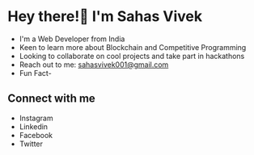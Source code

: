 # Hey there!👋 I'm Sahas Vivek

- I'm a Web Developer from India
- Keen to learn more about Blockchain and Competitive Programming
- Looking to collaborate on cool projects and take part in hackathons
- Reach out to me: sahasvivek001@gmail.com
- Fun Fact-

## Connect with me

- Instagram
- Linkedin
- Facebook
- Twitter